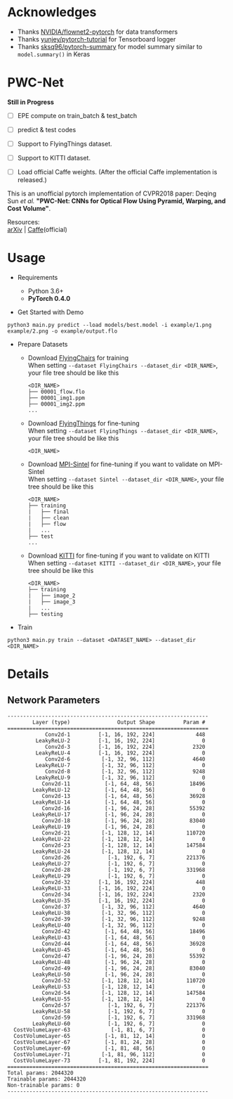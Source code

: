 # Acknowledges
- Thanks [NVIDIA/flownet2-pytorch](https://github.com/NVIDIA/flownet2-pytorch) for data transformers
- Thanks [yunjey/pytorch-tutorial](https://github.com/yunjey/pytorch-tutorial/tree/master/tutorials/04-utils/tensorboard) for Tensorboard logger
- Thanks [sksq96/pytorch-summary](https://github.com/sksq96/pytorch-summary) for model summary similar to `model.summary()` in Keras

# PWC-Net
**Still in Progress**
- [ ] EPE compute on train_batch & test_batch
- [ ] predict & test codes
- [ ] Support to FlyingThings dataset.
- [ ] Support to KITTI dataset.
- [ ] Load official Caffe weights. (After the official Caffe implementation is released.)


This is an unofficial pytorch implementation of CVPR2018 paper: Deqing Sun *et al.* **"PWC-Net: CNNs for Optical Flow Using Pyramid, Warping, and Cost Volume"**.

Resources:  
[arXiv](https://arxiv.org/abs/1709.02371) | [Caffe](https://github.com/deqings/PWC-Net)(official)


# Usage
- Requirements
    - Python 3.6+
    - **PyTorch 0.4.0**


- Get Started with Demo
```
python3 main.py predict --load models/best.model -i example/1.png example/2.png -o example/output.flo
```

- Prepare Datasets
    - Download [FlyingChairs](https://lmb.informatik.uni-freiburg.de/data/FlyingChairs/FlyingChairs.zip) for training  
        When setting `--dataset FlyingChairs --dataset_dir <DIR_NAME>`, your file tree should be like this
        ```
        <DIR_NAME>
        ├── 00001_flow.flo
        ├── 00001_img1.ppm
        ├── 00001_img2.ppm
        ...
        ```
    - Download [FlyingThings](https://lmb.informatik.uni-freiburg.de/data/SceneFlowDatasets_CVPR16/Release_april16/data/FlyingThings3D/derived_data/flyingthings3d__optical_flow.tar.bz2) for fine-tuning  
        When setting `--dataset FlyingThings --dataset_dir <DIR_NAME>`, your file tree should be like this
        ```
        <DIR_NAME>
        ```
    - Download [MPI-Sintel](http://files.is.tue.mpg.de/sintel/MPI-Sintel-complete.zip) for fine-tuning if you want to validate on MPI-Sintel  
        When setting `--dataset Sintel --dataset_dir <DIR_NAME>`, your file tree should be like this
        ```
        <DIR_NAME>
        ├── training
        |   ├── final
        |   ├── clean
        |   ├── flow
        |   ...
        ├── test
        ...
        ```
    - Download [KITTI](http://www.cvlibs.net/download.php?file=data_scene_flow.zip) for fine-tuning if you want to validate on KITTI  
        When setting `--dataset KITTI --dataset_dir <DIR_NAME>`, your file tree should be like this
        ```
        <DIR_NAME>
        ├── training
        |   ├── image_2
        |   ├── image_3
        |   ...
        ├── testing
        ```

- Train
```
python3 main.py train --dataset <DATASET_NAME> --dataset_dir <DIR_NAME>
```


# Details
## Network Parameters
```
----------------------------------------------------------------
        Layer (type)               Output Shape         Param #
================================================================
            Conv2d-1         [-1, 16, 192, 224]             448
         LeakyReLU-2         [-1, 16, 192, 224]               0
            Conv2d-3         [-1, 16, 192, 224]            2320
         LeakyReLU-4         [-1, 16, 192, 224]               0
            Conv2d-6          [-1, 32, 96, 112]            4640
         LeakyReLU-7          [-1, 32, 96, 112]               0
            Conv2d-8          [-1, 32, 96, 112]            9248
         LeakyReLU-9          [-1, 32, 96, 112]               0
           Conv2d-11           [-1, 64, 48, 56]           18496
        LeakyReLU-12           [-1, 64, 48, 56]               0
           Conv2d-13           [-1, 64, 48, 56]           36928
        LeakyReLU-14           [-1, 64, 48, 56]               0
           Conv2d-16           [-1, 96, 24, 28]           55392
        LeakyReLU-17           [-1, 96, 24, 28]               0
           Conv2d-18           [-1, 96, 24, 28]           83040
        LeakyReLU-19           [-1, 96, 24, 28]               0
           Conv2d-21          [-1, 128, 12, 14]          110720
        LeakyReLU-22          [-1, 128, 12, 14]               0
           Conv2d-23          [-1, 128, 12, 14]          147584
        LeakyReLU-24          [-1, 128, 12, 14]               0
           Conv2d-26            [-1, 192, 6, 7]          221376
        LeakyReLU-27            [-1, 192, 6, 7]               0
           Conv2d-28            [-1, 192, 6, 7]          331968
        LeakyReLU-29            [-1, 192, 6, 7]               0
           Conv2d-32         [-1, 16, 192, 224]             448
        LeakyReLU-33         [-1, 16, 192, 224]               0
           Conv2d-34         [-1, 16, 192, 224]            2320
        LeakyReLU-35         [-1, 16, 192, 224]               0
           Conv2d-37          [-1, 32, 96, 112]            4640
        LeakyReLU-38          [-1, 32, 96, 112]               0
           Conv2d-39          [-1, 32, 96, 112]            9248
        LeakyReLU-40          [-1, 32, 96, 112]               0
           Conv2d-42           [-1, 64, 48, 56]           18496
        LeakyReLU-43           [-1, 64, 48, 56]               0
           Conv2d-44           [-1, 64, 48, 56]           36928
        LeakyReLU-45           [-1, 64, 48, 56]               0
           Conv2d-47           [-1, 96, 24, 28]           55392
        LeakyReLU-48           [-1, 96, 24, 28]               0
           Conv2d-49           [-1, 96, 24, 28]           83040
        LeakyReLU-50           [-1, 96, 24, 28]               0
           Conv2d-52          [-1, 128, 12, 14]          110720
        LeakyReLU-53          [-1, 128, 12, 14]               0
           Conv2d-54          [-1, 128, 12, 14]          147584
        LeakyReLU-55          [-1, 128, 12, 14]               0
           Conv2d-57            [-1, 192, 6, 7]          221376
        LeakyReLU-58            [-1, 192, 6, 7]               0
           Conv2d-59            [-1, 192, 6, 7]          331968
        LeakyReLU-60            [-1, 192, 6, 7]               0
  CostVolumeLayer-63             [-1, 81, 6, 7]               0
  CostVolumeLayer-65           [-1, 81, 12, 14]               0
  CostVolumeLayer-67           [-1, 81, 24, 28]               0
  CostVolumeLayer-69           [-1, 81, 48, 56]               0
  CostVolumeLayer-71          [-1, 81, 96, 112]               0
  CostVolumeLayer-73         [-1, 81, 192, 224]               0
================================================================
Total params: 2044320
Trainable params: 2044320
Non-trainable params: 0
----------------------------------------------------------------

```
